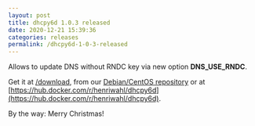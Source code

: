 ```yaml
---
layout: post
title: dhcpy6d 1.0.3 released
date: 2020-12-21 15:39:36
categories: releases
permalink: /dhcpy6d-1-0-3-released
---
```


Allows to update DNS without RNDC key via new option **DNS\_USE\_RNDC**.


Get it at [/download](/download), from our [Debian/CentOS repository](/debian-and-redhat-centos-stable-repositories-available/) or at [https://hub.docker.com/r/henriwahl/dhcpy6d](https://hub.docker.com/r/henriwahl/dhcpy6d).


By the way: Merry Christmas!


